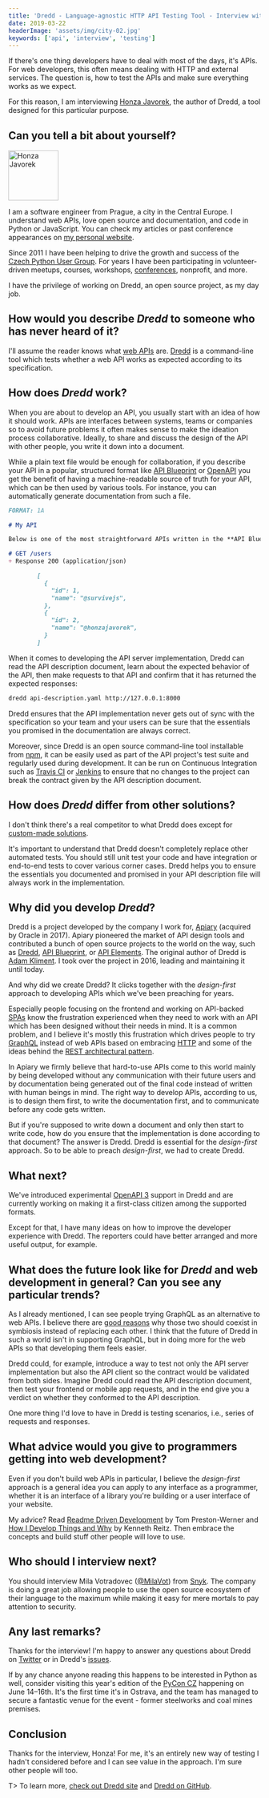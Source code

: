 ```yaml
---
title: 'Dredd - Language-agnostic HTTP API Testing Tool - Interview with Honza Javorek'
date: 2019-03-22
headerImage: 'assets/img/city-02.jpg'
keywords: ['api', 'interview', 'testing']
---
```


If there's one thing developers have to deal with most of the days, it's APIs. For web developers, this often means dealing with HTTP and external services. The question is, how to test the APIs and make sure everything works as we expect.

For this reason, I am interviewing [Honza Javorek](https://twitter.com/honzajavorek), the author of Dredd, a tool designed for this particular purpose.

## Can you tell a bit about yourself?

<p>
<span class="author">
  <img src="https://www.gravatar.com/avatar/7b2e4bf7ecca28e530e1c421f0676c0b?s=200" alt="Honza Javorek" class="author" width="100" height="100" />
</span>

I am a software engineer from Prague, a city in the Central Europe. I understand web APIs, love open source and documentation, and code in Python or JavaScript. You can check my articles or past conference appearances on [my personal website](http://honzajavorek.cz/).

</p>

Since 2011 I have been helping to drive the growth and success of the [Czech Python User Group](https://python.cz/en/). For years I have been participating in volunteer-driven meetups, courses, workshops, [conferences](https://cz.pycon.org/), nonprofit, and more.

I have the privilege of working on Dredd, an open source project, as my day job.

## How would you describe _Dredd_ to someone who has never heard of it?

I'll assume the reader knows what [web APIs](https://en.wikipedia.org/wiki/Web_API) are. [Dredd](https://dredd.org/) is a command-line tool which tests whether a web API works as expected according to its specification.

## How does _Dredd_ work?

When you are about to develop an API, you usually start with an idea of how it should work. APIs are interfaces between systems, teams or companies so to avoid future problems it often makes sense to make the ideation process collaborative. Ideally, to share and discuss the design of the API with other people, you write it down into a document.

While a plain text file would be enough for collaboration, if you describe your API in a popular, structured format like [API Blueprint](https://apiblueprint.org/) or [OpenAPI](https://www.openapis.org/) you get the benefit of having a machine-readable source of truth for your API, which can be then used by various tools. For instance, you can automatically generate documentation from such a file.

```markdown
FORMAT: 1A

# My API

Below is one of the most straightforward APIs written in the **API Blueprint**. You can use [Markdown](https://daringfireball.net/projects/markdown/) here.

# GET /users
+ Response 200 (application/json)

        [
          {
            "id": 1,
            "name": "@survivejs",
          },
          {
            "id": 2,
            "name": "@honzajavorek",
          }
        ]
```

When it comes to developing the API server implementation, Dredd can read the API description document, learn about the expected behavior of the API, then make requests to that API and confirm that it has returned the expected responses:

```bash
dredd api-description.yaml http://127.0.0.1:8000
```

Dredd ensures that the API implementation never gets out of sync with the specification so your team and your users can be sure that the essentials you promised in the documentation are always correct.

Moreover, since Dredd is an open source command-line tool installable from [npm](https://www.npmjs.com/package/dredd), it can be easily used as part of the API project's test suite and regularly used during development. It can be run on Continuous Integration such as [Travis CI](https://travis-ci.org/) or [Jenkins](https://jenkins.io/) to ensure that no changes to the project can break the contract given by the API description document.

## How does _Dredd_ differ from other solutions?

I don't think there's a real competitor to what Dredd does except for [custom-made solutions](https://blog.apisyouwonthate.com/weworks-api-specification-workflow-defec45cc037).

It's important to understand that Dredd doesn't completely replace other automated tests. You should still unit test your code and have integration or end-to-end tests to cover various corner cases. Dredd helps you to ensure the essentials you documented and promised in your API description file will always work in the implementation.

## Why did you develop _Dredd_?

Dredd is a project developed by the company I work for, [Apiary](https://apiary.io/) (acquired by Oracle in 2017). Apiary pioneered the market of API design tools and contributed a bunch of open source projects to the world on the way, such as [Dredd](https://dredd.org/), [API Blueprint](https://apiblueprint.org/), or [API Elements](https://apielements.org/). The original author of Dredd is [Adam Kliment](https://twitter.com/ntmlk). I took over the project in 2016, leading and maintaining it until today.

And why did we create Dredd? It clicks together with the _design-first_ approach to developing APIs which we've been preaching for years.

Especially people focusing on the frontend and working on API-backed [SPAs](https://en.wikipedia.org/wiki/Single-page_application) know the frustration experienced when they need to work with an API which has been designed without their needs in mind. It is a common problem, and I believe it's mostly this frustration which drives people to try [GraphQL](https://en.wikipedia.org/wiki/GraphQL) instead of web APIs based on embracing [HTTP](https://en.wikipedia.org/wiki/Hypertext_Transfer_Protocol) and some of the ideas behind the [REST architectural pattern](https://en.wikipedia.org/wiki/REST).

In Apiary we firmly believe that hard-to-use APIs come to this world mainly by being developed without any communication with their future users and by documentation being generated out of the final code instead of written with human beings in mind. The right way to develop APIs, according to us, is to design them first, to write the documentation first, and to communicate before any code gets written.

But if you're supposed to write down a document and only then start to write code, how do you ensure that the implementation is done according to that document? The answer is Dredd. Dredd is essential for the _design-first_ approach. So to be able to preach _design-first_, we had to create Dredd.

## What next?

We've introduced experimental [OpenAPI 3](https://github.com/OAI/OpenAPI-Specification/blob/master/versions/3.0.0.md) support in Dredd and are currently working on making it a first-class citizen among the supported formats.

Except for that, I have many ideas on how to improve the developer experience with Dredd. The reporters could have better arranged and more useful output, for example.

## What does the future look like for _Dredd_ and web development in general? Can you see any particular trends?

As I already mentioned, I can see people trying GraphQL as an alternative to web APIs. I believe there are [good reasons](https://philsturgeon.uk/api/2017/01/24/graphql-vs-rest-overview/) why those two should coexist in symbiosis instead of replacing each other. I think that the future of Dredd in such a world isn't in supporting GraphQL, but in doing more for the web APIs so that developing them feels easier.

Dredd could, for example, introduce a way to test not only the API server implementation but also the API client so the contract would be validated from both sides. Imagine Dredd could read the API description document, then test your frontend or mobile app requests, and in the end give you a verdict on whether they conformed to the API description.

One more thing I'd love to have in Dredd is testing scenarios, i.e., series of requests and responses.

## What advice would you give to programmers getting into web development?

Even if you don't build web APIs in particular, I believe the _design-first_ approach is a general idea you can apply to any interface as a programmer, whether it is an interface of a library you're building or a user interface of your website.

My advice? Read [Readme Driven Development](http://tom.preston-werner.com/2010/08/23/readme-driven-development.html) by Tom Preston-Werner and [How I Develop Things and Why](https://www.kennethreitz.org/essays/how-i-develop-things-and-why) by Kenneth Reitz. Then embrace the concepts and build stuff other people will love to use.

## Who should I interview next?

You should interview Mila Votradovec ([@MilaVot](https://twitter.com/MilaVot/)) from [Snyk](https://snyk.io/). The company is doing a great job allowing people to use the open source ecosystem of their language to the maximum while making it easy for mere mortals to pay attention to security.

## Any last remarks?

Thanks for the interview! I'm happy to answer any questions about Dredd on [Twitter](https://twitter.com/honzajavorek) or in Dredd's [issues](https://github.com/apiaryio/dredd/issues).

If by any chance anyone reading this happens to be interested in Python as well, consider visiting this year's edition of the [PyCon CZ](https://cz.pycon.org/2019/) happening on June 14–16th. It's the first time it's in Ostrava, and the team has managed to secure a fantastic venue for the event - former steelworks and coal mines premises.

## Conclusion

Thanks for the interview, Honza! For me, it's an entirely new way of testing I hadn't considered before and I can see value in the approach. I'm sure other people will too.

T> To learn more, [check out Dredd site](https://dredd.org/en/latest/) and [Dredd on GitHub](https://github.com/apiaryio/dredd).
